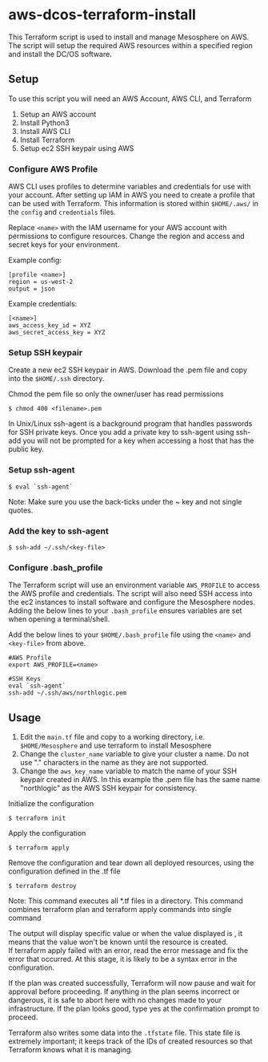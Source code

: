# aws-dcos-terraform-install
This Terraform script is used to install and manage Mesosphere on AWS.  The script will setup the required AWS resources within a specified region and install the DC/OS software.      

## Setup
To use this script you will need an AWS Account, AWS CLI, and Terraform
1. Setup an AWS account
2. Install Python3
3. Install AWS CLI 
4. Install Terraform 
5. Setup ec2 SSH keypair using AWS

### Configure AWS Profile
AWS CLI uses profiles to determine variables and credentials for use with your account.  After setting up IAM in AWS you need to create a profile that can be used with Terraform.  This information is stored within `$HOME/.aws/` in the `config` and `credentials` files.

Replace `<name>` with the IAM username for your AWS account with permissions to configure resources.  Change the region and access and secret keys for your environment.     

Example config:
```
[profile <name>]
region = us-west-2
output = json
```

Example credentials:
```
[<name>]
aws_access_key_id = XYZ
aws_secret_access_key = XYZ
```
### Setup SSH keypair
Create a new ec2 SSH keypair in AWS.  Download the .pem file and copy into the `$HOME/.ssh` directory.  

Chmod the pem file so only the owner/user has read permissions
```
$ chmod 400 <filename>.pem
```
In Unix/Linux ssh-agent is a background program that handles passwords for SSH private keys.  Once you add a private key to ssh-agent using ssh-add you will not be prompted for a key when accessing a host that has the public key.

### Setup ssh-agent
```
$ eval `ssh-agent`
```
Note: Make sure you use the back-ticks under the ~ key and not single quotes.

### Add the key to ssh-agent
```
$ ssh-add ~/.ssh/<key-file>
```
### Configure .bash_profile
The Terraform script will use an environment variable `AWS_PROFILE` to access the AWS profile and credentials.  The script will also need SSH access into the ec2 instances to install software and configure the Mesosphere nodes.  Adding the below lines to your `.bash_profile` ensures variables are set when opening a terminal/shell.

Add the below lines to your `$HOME/.bash_profile` file using the `<name>` and `<key-file>` from above.    
```
#AWS Profile
export AWS_PROFILE=<name>

#SSH Keys
eval `ssh-agent` 
ssh-add ~/.ssh/aws/northlogic.pem
```
  
## Usage
1. Edit the `main.tf` file and copy to a working directory, i.e. `$HOME/Mesosphere` and use terraform to install Mesosphere
2. Change the `cluster_name` variable to give your cluster a name.  Do not use "." characters in the name as they are not supported. 
3. Change the `aws_key_name` variable to match the name of your SSH keypair created in AWS.  In this example the .pem file has the same name "northlogic" as the AWS SSH keypair for consistency.  

Initialize the configuration
```
$ terraform init
```

Apply the configuration
```
$ terraform apply
```

Remove the configuration and tear down all deployed resources, using the configuration defined in the .tf file
```
$ terraform destroy
```

Note: This command executes all *.tf files in a directory.  This command combines terraform plan and terraform apply commands into single command

The output will display specific value or when the value displayed is <computed>, it means that the value won't be known until the resource is created.  If terraform apply failed with an error, read the error message and fix the error that occurred. At this stage, it is likely to be a syntax error in the configuration.

If the plan was created successfully, Terraform will now pause and wait for approval before proceeding. If anything in the plan seems incorrect or dangerous, it is safe to abort here with no changes made to your infrastructure. If the plan looks good, type yes at the confirmation prompt to proceed.

Terraform also writes some data into the `.tfstate` file. This state file is extremely important; it keeps track of the IDs of created resources so that Terraform knows what it is managing.  
